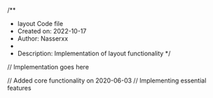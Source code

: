/**
 * layout Code file
 * Created on: 2022-10-17
 * Author: Nasserxx
 *
 * Description: Implementation of layout functionality
 */
 
// Implementation goes here


// Added core functionality on 2020-06-03
// Implementing essential features
